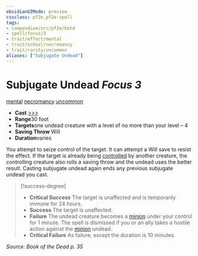 ```yaml
---
obsidianUIMode: preview
cssclass: pf2e,pf2e-spell
tags:
- compendium/src/pf2e/botd
- spell/focus/3
- trait/effect/mental
- trait/school/necromancy
- trait/rarity/uncommon
aliases: ["Subjugate Undead"]
---
```

# Subjugate Undead *Focus 3*   
[mental](mental.md)  [necromancy](necromancy.md)  [uncommon](uncommon.md)  

- **Cast** [>>>](chapter-9-playing-the-game.md#Actions "Three-Action") 
- **Range**30 foot
- **Targets**one undead creature with a level of no more than your level – 4
- **Saving Throw** Will
- **Duration**varies

You attempt to seize control of the target. It can attempt a Will save to resist the effect. If the target is already being [controlled](conditions.md#Controlled) by another creature, the controlling creature also rolls a saving throw and the undead uses the better result. Casting subjugate undead again ends any previous subjugate undead you cast.

> [!success-degree] 
> - **Critical Success** The target is unaffected and is temporarily immune for 24 hours.
> - **Success** The target is unaffected.
> - **Failure** The undead creature becomes a [minion](minion.md) under your control for 1 minute. The spell is dismissed if you or an ally takes a hostile action against the [minion](minion.md) undead.
> - **Critical Failure** As failure, except the duration is 10 minutes.

*Source: Book of the Dead p. 35*